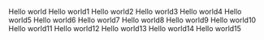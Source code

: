 Hello world
Hello world1
Hello world2
Hello world3
Hello world4
Hello world5
Hello world6
Hello world7
Hello world8
Hello world9
Hello world10
Hello world11
Hello world12
Hello world13
Hello world14
Hello world15
